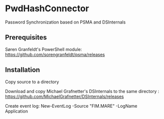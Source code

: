 # PwdHashConnector
Password Synchronization based on PSMA and DSInternals 


## Prerequisites
Søren Granfeldt's PowerShell module: https://github.com/sorengranfeldt/psma/releases

## Installation
Copy source to a directory

Download and copy Michael Grafnetter's DSInternals to the same directory : https://github.com/MichaelGrafnetter/DSInternals/releases

Create event log:
New-EventLog -Source "FIM.MARE" -LogName Application
